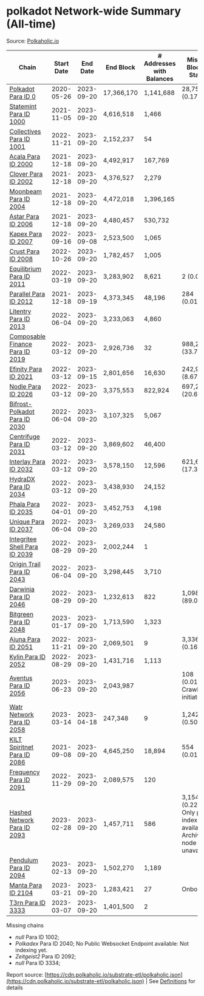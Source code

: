 # polkadot Network-wide Summary (All-time)

Source: [Polkaholic.io](https://polkaholic.io)


| Chain            | Start Date | End Date | End Block | # Addresses with Balances | Missing Blocks / Status |
| ---------------- | ---------- | ---------| --------- | ------------------------- | ----------------------- |
| [Polkadot Para ID 0](/polkadot/0-polkadot) | 2020-05-26 | 2023-09-20 | 17,366,170 |  1,141,688 | 28,752 (0.17%)  |
| [Statemint Para ID 1000](/polkadot/1000-statemint) | 2021-11-05 | 2023-09-20 | 4,616,518 |  1,466 |    |
| [Collectives Para ID 1001](/polkadot/1001-collectives) | 2022-11-21 | 2023-09-20 | 2,152,237 |  54 |    |
| [Acala Para ID 2000](/polkadot/2000-acala) | 2021-12-18 | 2023-09-20 | 4,492,917 |  167,769 |    |
| [Clover Para ID 2002](/polkadot/2002-clover) | 2021-12-18 | 2023-09-20 | 4,376,527 |  2,279 |    |
| [Moonbeam Para ID 2004](/polkadot/2004-moonbeam) | 2021-12-18 | 2023-09-20 | 4,472,018 |  1,396,165 |    |
| [Astar Para ID 2006](/polkadot/2006-astar) | 2021-12-18 | 2023-09-20 | 4,480,457 |  530,732 |    |
| [Kapex Para ID 2007](/polkadot/2007-kapex) | 2022-09-16 | 2023-09-08 | 2,523,500 |  1,065 |    |
| [Crust Para ID 2008](/polkadot/2008-crust) | 2022-10-26 | 2023-09-20 | 1,782,457 |  1,005 |    |
| [Equilibrium Para ID 2011](/polkadot/2011-equilibrium) | 2022-03-19 | 2023-09-20 | 3,283,902 |  8,621 | 2 (0.00%)  |
| [Parallel Para ID 2012](/polkadot/2012-parallel) | 2021-12-18 | 2023-09-19 | 4,373,345 |  48,196 | 284 (0.01%)  |
| [Litentry Para ID 2013](/polkadot/2013-litentry) | 2022-06-04 | 2023-09-20 | 3,233,063 |  4,860 |    |
| [Composable Finance Para ID 2019](/polkadot/2019-composable) | 2022-03-12 | 2023-09-20 | 2,926,736 |  32 | 988,228 (33.77%)  |
| [Efinity Para ID 2021](/polkadot/2021-efinity) | 2022-03-12 | 2023-09-15 | 2,801,656 |  16,630 | 242,949 (8.67%)  |
| [Nodle Para ID 2026](/polkadot/2026-nodle) | 2022-03-12 | 2023-09-20 | 3,375,553 |  822,924 | 697,249 (20.66%)  |
| [Bifrost-Polkadot Para ID 2030](/polkadot/2030-bifrost-dot) | 2022-06-04 | 2023-09-20 | 3,107,325 |  5,067 |    |
| [Centrifuge Para ID 2031](/polkadot/2031-centrifuge) | 2022-03-12 | 2023-09-20 | 3,869,602 |  46,400 |    |
| [Interlay Para ID 2032](/polkadot/2032-interlay) | 2022-03-12 | 2023-09-20 | 3,578,150 |  12,596 | 621,626 (17.37%)  |
| [HydraDX Para ID 2034](/polkadot/2034-hydradx) | 2022-03-12 | 2023-09-20 | 3,438,930 |  24,152 |    |
| [Phala Para ID 2035](/polkadot/2035-phala) | 2022-04-01 | 2023-09-20 | 3,452,753 |  4,198 |    |
| [Unique Para ID 2037](/polkadot/2037-unique) | 2022-06-04 | 2023-09-20 | 3,269,033 |  24,580 |    |
| [Integritee Shell Para ID 2039](/polkadot/2039-integritee-shell) | 2022-08-29 | 2023-09-20 | 2,002,244 |  1 |    |
| [Origin Trail Para ID 2043](/polkadot/2043-origintrail) | 2022-06-04 | 2023-09-20 | 3,298,445 |  3,710 |    |
| [Darwinia Para ID 2046](/polkadot/2046-darwinia) | 2022-08-29 | 2023-09-20 | 1,232,613 |  822 | 1,098,047 (89.08%)  |
| [Bitgreen Para ID 2048](/polkadot/2048-bitgreen) | 2023-01-17 | 2023-09-20 | 1,713,590 |  1,323 |    |
| [Ajuna Para ID 2051](/polkadot/2051-ajuna) | 2022-11-21 | 2023-09-20 | 2,069,501 |  9 | 3,336 (0.16%)  |
| [Kylin Para ID 2052](/polkadot/2052-kylin) | 2022-08-29 | 2023-09-20 | 1,431,716 |  1,113 |    |
| [Aventus Para ID 2056](/polkadot/2056-aventus) | 2023-06-23 | 2023-09-20 | 2,043,987 |   | 108 (0.01%) Crawling initiated |
| [Watr Network Para ID 2058](/polkadot/2058-watr) | 2023-03-14 | 2023-04-18 | 247,348 |  9 | 1,242 (0.50%)  |
| [KILT Spiritnet Para ID 2086](/polkadot/2086-kilt) | 2021-09-08 | 2023-09-20 | 4,645,250 |  18,894 | 554 (0.01%)  |
| [Frequency Para ID 2091](/polkadot/2091-frequency) | 2022-11-29 | 2023-09-20 | 2,089,575 |  120 |    |
| [Hashed Network Para ID 2093](/polkadot/2093-hashed) | 2023-02-28 | 2023-09-20 | 1,457,711 |  586 | 3,154 (0.22%) Only partial index available: Archive node unavailable |
| [Pendulum Para ID 2094](/polkadot/2094-pendulum) | 2023-02-13 | 2023-09-20 | 1,502,270 |  1,189 |    |
| [Manta Para ID 2104](/polkadot/2104-manta) | 2023-03-21 | 2023-09-20 | 1,283,421 |  27 |   Onboarding |
| [T3rn Para ID 3333](/polkadot/3333-t3rn) | 2023-03-07 | 2023-09-20 | 1,401,500 |  2 |    |

Missing chains


* *null* Para ID 1002; 
* *Polkadex* Para ID 2040; No Public Websocket Endpoint available: Not indexing yet.
* *Zeitgeist2* Para ID 2092; 
* *null* Para ID 3334; 

Report source: [https://cdn.polkaholic.io/substrate-etl/polkaholic.json](https://cdn.polkaholic.io/substrate-etl/polkaholic.json) | See [Definitions](/DEFINITIONS.md) for details
